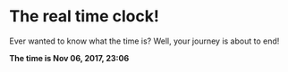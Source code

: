 # The real time clock!

Ever wanted to know what the time is? Well, your journey is about to end!

**The time is Nov 06, 2017, 23:06**